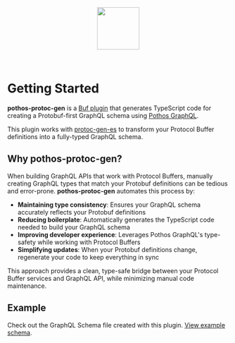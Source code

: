 <div align="center">
  <img src="/logo.svg" width="96" style="margin-bottom: 2rem">
</div>

# Getting Started

**pothos-protoc-gen** is a [Buf plugin](https://buf.build/docs/cli/buf-plugins/overview/) that generates TypeScript code for creating a Protobuf-first GraphQL schema using [Pothos GraphQL](https://pothos-graphql.dev/).

This plugin works with [protoc-gen-es](https://github.com/bufbuild/protobuf-es) to transform your Protocol Buffer definitions into a fully-typed GraphQL schema.

## Why pothos-protoc-gen?

When building GraphQL APIs that work with Protocol Buffers, manually creating GraphQL types that match your Protobuf definitions can be tedious and error-prone. **pothos-protoc-gen** automates this process by:

- **Maintaining type consistency**: Ensures your GraphQL schema accurately reflects your Protobuf definitions
- **Reducing boilerplate**: Automatically generates the TypeScript code needed to build your GraphQL schema
- **Improving developer experience**: Leverages Pothos GraphQL's type-safety while working with Protocol Buffers
- **Simplifying updates**: When your Protobuf definitions change, regenerate your code to keep everything in sync

This approach provides a clean, type-safe bridge between your Protocol Buffer services and GraphQL API, while minimizing manual code maintenance.

## Example

Check out the GraphQL Schema file created with this plugin. [View example schema](https://github.com/iamchanii/pothos-protoc-gen/blob/main/test/schema.graphql).

